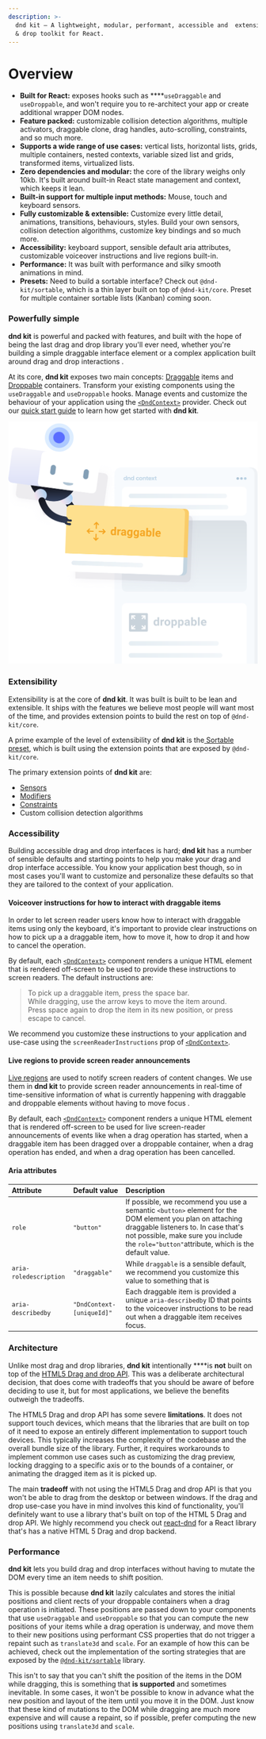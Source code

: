 ```yaml
---
description: >-
  dnd kit – A lightweight, modular, performant, accessible and  extensible drag
  & drop toolkit for React.
---
```


# Overview

* **Built for React:** exposes hooks such as ****`useDraggable` and `useDroppable`, and  won't require you to re-architect your app or create additional wrapper DOM nodes.
* **Feature packed:** customizable collision detection algorithms, multiple activators, draggable clone, drag handles, auto-scrolling, constraints, and so much more.
* **Supports a wide range of use cases:** vertical lists, horizontal lists, grids, multiple containers, nested contexts, variable sized list and grids, transformed items, virtualized lists.
* **Zero dependencies and modular:** the core of the library weighs only 10kb. It's built around built-in React state management and context, which keeps it lean.
* **Built-in support for multiple input methods:** Mouse, touch and keyboard sensors.
* **Fully customizable & extensible:** Customize every little detail, animations, transitions, behaviours, styles. Build your own sensors, collision detection algorithms, customize key bindings and so much more.
* **Accessibility:** keyboard support, sensible default aria attributes, customizable voiceover instructions and live regions built-in.
* **Performance:** It was built with performance and silky smooth animations in mind.
* **Presets:** Need to build a sortable interface? Check out `@dnd-kit/sortable`, which is a thin layer built on top of `@dnd-kit/core`. Preset for multiple container sortable lists \(Kanban\) coming soon.

### Powerfully simple

**dnd kit** is powerful and packed with features, and built with the hope of being the last drag and drop library you'll ever need, whether you're building a simple draggable interface element or a complex application built around drag and drop interactions .

 At its core, **dnd kit** exposes two main concepts: [Draggable](concepts/draggable/) items and [Droppable](concepts/droppable/) containers. Transform your existing components using the `useDraggable` and `useDroppable` hooks. Manage events and customize the behaviour of your application using the [`<DndContext>`](concepts/context-provider.md)  provider. Check out our [quick start guide](guides/getting-started.md) to learn how get started with **dnd kit**.

![](.gitbook/assets/robot-illustration-concepts.svg)

### Extensibility

Extensibility is at the core of **dnd kit**. It was built is built to be lean and extensible. It ships with the features we believe most people will want most of the time, and provides extension points to build the rest on top of `@dnd-kit/core`.

A prime example of the level of extensibility of **dnd kit** is the[ Sortable preset](presets/sortable.md), which is built using the extension points that are exposed by `@dnd-kit/core`.

The primary extension points of **dnd kit** are:

* [Sensors](concepts/sensors/)
* [Modifiers](api-documentation/modifiers.md)
* [Constraints](api-documentation/constraints.md)
* Custom collision detection algorithms

### Accessibility

Building accessible drag and drop interfaces is hard; **dnd kit**  has a number of sensible defaults and starting points to help you make your drag and drop interface accessible. You know your application best though, so in most cases you'll want to customize and personalize these defaults so that they are tailored to the context of your application. 

#### Voiceover instructions for how to interact with draggable items

In order to let screen reader users know how to interact with draggable items using only the keyboard, it's important to provide clear instructions on how to pick up a a draggable item, how to move it, how to drop it and how to cancel the operation.

By default, each  [`<DndContext>`](concepts/context-provider.md) component renders a unique HTML element that is rendered off-screen to be used to provide these instructions to screen readers. The default instructions are:

> To pick up a draggable item, press the space bar.   
> While dragging, use the arrow keys to move the item around.  
> Press space again to drop the item in its new position, or press escape to cancel.

We recommend you customize these instructions to your application and use-case using the `screenReaderInstructions` prop of [`<DndContext>`](concepts/context-provider.md). 

#### Live regions to provide screen reader announcements

[Live regions](https://developer.mozilla.org/en-US/docs/Web/Accessibility/ARIA/ARIA_Live_Regions) are used to notify screen readers of content changes. We use them in **dnd kit** to provide screen reader announcements in real-time of time-sensitive information of what is currently happening with draggable and droppable elements without having to move focus .

By default, each  [`<DndContext>`](concepts/context-provider.md) component renders a unique HTML element that is rendered off-screen to be used for live screen-reader announcements of events like when a drag operation has started, when a draggable item has been dragged over a droppable container, when a drag operation has ended, and when a drag operation has been cancelled.

#### Aria attributes

| Attribute | Default value | Description |
| :--- | :--- | :--- |
| `role` | `"button"` | If possible, we recommend you use a semantic `<button>` element for the DOM element you plan on attaching draggable listeners to. In case that's not possible, make sure you include the `role="button"`attribute, which is the default value. |
| `aria-roledescription` | `"draggable"` | While `draggable` is a sensible default, we recommend you customize this value to something that is  |
| `aria-describedby` | `"DndContext-[uniqueId]"` | Each draggable item is provided a unique `aria-describedby` ID that points to the voiceover instructions to be read out when a draggable item receives focus. |

### Architecture

Unlike most drag and drop libraries, **dnd kit** intentionally ****is **not** built on top of the [HTML5 Drag and drop API](https://developer.mozilla.org/en-US/docs/Web/API/HTML_Drag_and_Drop_API). This was a deliberate architectural decision, that does come with tradeoffs that you should be aware of before deciding to use it, but for most applications, we believe the benefits outweigh the tradeoffs. 

The HTML5 Drag and drop API has some severe **limitations**. It does not support touch devices, which means that the libraries that are built on top of it need to expose an entirely different implementation to support touch devices. This typically increases the complexity of the codebase and the overall bundle size of the library. Further, it requires workarounds to implement common use cases such as customizing the drag preview, locking dragging to a specific axis or to the bounds of a container, or animating the dragged item as it is picked up. 

The main **tradeoff** with not using the HTML5 Drag and drop API is that you won't be able to drag from the desktop or between windows. If the drag and drop use-case you have in mind involves this kind of functionality, you'll definitely want to use a library that's built on top of the HTML 5 Drag and drop API. We highly recommend you check out [react-dnd](https://github.com/react-dnd/react-dnd/) for a React library that's has a native HTML 5 Drag and drop backend.

### Performance

**dnd kit** lets you build drag and drop interfaces without having to mutate the DOM every time an item needs to shift position. 

This is possible because **dnd kit** lazily calculates and stores the initial positions and client rects of your droppable containers when a drag operation is initiated. These positions are passed down to your components that use `useDraggable` and `useDroppable` so that you can compute the new positions of your items while a drag operation is underway, and move them to their new positions using performant CSS properties that do not trigger a repaint such as `translate3d` and `scale`. For an example of how this can be achieved, check out the implementation of the sorting strategies that are exposed by the [`@dnd-kit/sortable`](presets/sortable.md) library.

This isn't to say that you can't shift the position of the items in the DOM while dragging, this is something that **is supported** and sometimes inevitable. In some cases, it won't be possible to know in advance what the new position and layout of the item until you move it in the DOM. Just know that these kind of mutations to the DOM while dragging are much more expensive and will cause a repaint, so if possible, prefer computing the new positions using `translate3d` and `scale`.

